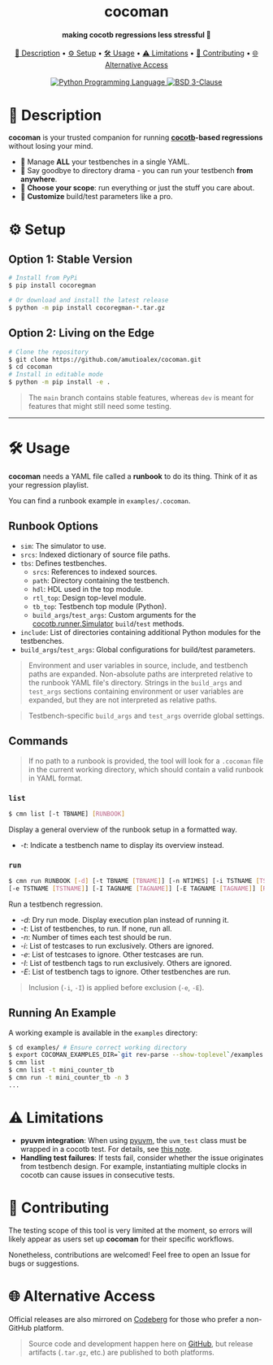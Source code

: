 <h1 align="center">cocoman</h1>
<h4 align="center">making cocotb regressions less stressful 🚀</h4>

<p align="center">
  <a href="#description">📜 Description</a> •
  <a href="#setup">⚙️ Setup</a> •
  <a href="#usage">🛠️ Usage</a> •
  <a href="#limitations">⚠️ Limitations</a> •
  <a href="#contributing">🤝 Contributing</a> •
  <a href="#alternative-access">🌐 Alternative Access </a>
  <br>
  <br>
  <a href="https://www.python.org/">
    <img src="https://img.shields.io/badge/Python-3776AB?logo=python&logoColor=fff"
         alt="Python Programming Language">
  </a>
  <a href="/LICENSE">
    <img src="https://img.shields.io/badge/License-BSD_3--Clause-blue.svg"
         alt="BSD 3-Clause">
  </a>
</p>

# 📜 Description <a id="description"></a>

**cocoman** is your trusted companion for running **[cocotb](https://github.com/cocotb/cocotb)-based regressions**
without losing your mind.
- 🧩 Manage **ALL** your testbenches in a single YAML.
- 📂 Say goodbye to directory drama - you can run your testbench **from anywhere**.
- 🎯 **Choose your scope**: run everything or just the stuff you care about.
- 🔧 **Customize** build/test parameters like a pro.

# ⚙️ Setup <a id="setup"></a>
## Option 1: Stable Version

```bash
# Install from PyPi
$ pip install cocoregman

# Or download and install the latest release
$ python -m pip install cocoregman-*.tar.gz
```

## Option 2: Living on the Edge

```bash
# Clone the repository
$ git clone https://github.com/amutioalex/cocoman.git
$ cd cocoman
# Install in editable mode
$ python -m pip install -e .
```

> The `main` branch contains stable features, whereas `dev` is meant for features that
> might still need some testing.

---

# 🛠️ Usage <a id="usage"></a>

**cocoman** needs a YAML file called a **runbook** to do its thing. Think of it as your
regression playlist.

You can find a runbook example in `examples/.cocoman`.

## Runbook Options

- `sim`: The simulator to use.
- `srcs`: Indexed dictionary of source file paths.
- `tbs`: Defines testbenches.
  - `srcs`: References to indexed sources.
  - `path`: Directory containing the testbench.
  - `hdl`: HDL used in the top module.
  - `rtl_top`: Design top-level module.
  - `tb_top`: Testbench top module (Python).
  - `build_args`/`test_args`: Custom arguments for the
    [cocotb.runner.Simulator](https://docs.cocotb.org/en/stable/library_reference.html#python-test-runner)
    `build`/`test` methods.
- `include`: List of directories containing additional Python modules for the 
  testbenches.
- `build_args`/`test_args`: Global configurations for build/test parameters.

> Environment and user variables in source, include, and testbench paths are expanded.
> Non-absolute paths are interpreted relative to the runbook YAML file's directory.
> Strings in the `build_args` and `test_args` sections containing environment or user
> variables are expanded, but they are not interpreted as relative paths.

> Testbench-specific `build_args` and `test_args` override global settings.

## Commands

> If no path to a runbook is provided, the tool will look for a `.cocoman` file in the
> current working directory, which should contain a valid runbook in YAML format.

### `list`

```bash
$ cmn list [-t TBNAME] [RUNBOOK]
```
Display a general overview of the runbook setup in a formatted way.
- *-t*: Indicate a testbench name to display its overview instead.

### `run`

```bash
$ cmn run RUNBOOK [-d] [-t TBNAME [TBNAME]] [-n NTIMES] [-i TSTNAME [TSTNAME]]
[-e TSTNAME [TSTNAME]] [-I TAGNAME [TAGNAME]] [-E TAGNAME [TAGNAME]] [RUNBOOK]
```
Run a testbench regression.
- *-d*: Dry run mode. Display execution plan instead of running it.
- *-t*: List of testbenches, to run. If none, run all.
- *-n*: Number of times each test should be run.
- *-i*: List of testcases to run exclusively. Others are ignored.
- *-e*: List of testcases to ignore. Other testcases are run.
- *-I*: List of testbench tags to run exclusively. Others are ignored.
- *-E*: List of testbench tags to ignore. Other testbenches are run.

> Inclusion (`-i`, `-I`) is applied before exclusion (`-e`, `-E`).

## Running An Example

A working example is available in the `examples` directory:
```bash
$ cd examples/ # Ensure correct working directory
$ export COCOMAN_EXAMPLES_DIR=`git rev-parse --show-toplevel`/examples
$ cmn list
$ cmn list -t mini_counter_tb
$ cmn run -t mini_counter_tb -n 3
...
```

# ⚠️ Limitations <a id="limitations"></a>

- **pyuvm integration**: When using [pyuvm](https://github.com/pyuvm/pyuvm), the
  `uvm_test` class must be wrapped in a cocotb test. For details, see
  [this note](https://github.com/pyuvm/pyuvm/releases/tag/2.9.0).
- **Handling test failures**: If tests fail, consider whether the issue originates from
  testbench design. For example, instantiating multiple clocks in cocotb can cause issues
  in consecutive tests.

# 🤝 Contributing <a id="contributing"></a>

The testing scope of this tool is very limited at the moment, so errors will likely
appear as users set up **cocoman** for their specific workflows.

Nonetheless, contributions are welcomed! Feel free to open an Issue for bugs or
suggestions.

# 🌐 Alternative Access <a id="alternative-access"></a>

Official releases are also mirrored on
[Codeberg](https://codeberg.org/amutioalex/cocoman/releases) for those who prefer a
non-GitHub platform.

> Source code and development happen here on [GitHub](https://github.com/amutioalex/cocoman), 
> but release artifacts (`.tar.gz`, etc.) are published to both platforms.
